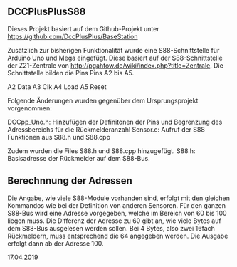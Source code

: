 DCCPlusPlusS88
--------------

Dieses Projekt basiert auf dem Github-Projekt unter
https://github.com/DccPlusPlus/BaseStation

Zusätzlich zur bisherigen Funktionalität wurde eine S88-Schnittstelle für Arduino Uno und Mega eingefügt.
Diese basiert auf der S88-Schnittstelle der Z21-Zentrale von http://pgahtow.de/wiki/index.php?title=Zentrale.
Die Schnittstelle bilden die Pins Pins A2 bis A5.

A2 Data
A3 Clk
A4 Load
A5 Reset

Folgende Änderungen wurden gegenüber dem Ursprungsprojekt vorgenommen:

DCCpp_Uno.h: Hinzufügen der Definitonen der Pins und Begrenzung des Adressbereichs für die Rückmelderanzahl
Sensor.c: Aufruf der S88 Funktionen aus S88.h und S88.cpp

Zudem wurden die Files S88.h und S88.cpp hinzugefügt.
S88.h: Basisadresse der Rückmelder auf dem S88-Bus.


Berechnnung der Adressen
------------------------
Die Angabe, wie viele S88-Module vorhanden sind, erfolgt mit den gleichen Kommandos wie bei der Definition von anderen Sensoren.
Für den ganzen S88-Bus wird eine Adresse vorgegeben, welche im Bereich von 60 bis 100 liegen muss. Die Differenz der Adresse zu 60 gibt an,
wie viele Bytes auf dem S88-Bus ausgelesen werden sollen. Bei 4 Bytes, also zwei 16fach Rückmeldern, muss entsprechend die 64 angegeben werden.
Die Ausgabe erfolgt dann ab der Adresse 100.

17.04.2019

